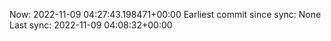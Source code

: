 Now: 2022-11-09 04:27:43.198471+00:00 Earliest commit since sync: None Last sync: 2022-11-09 04:08:32+00:00
